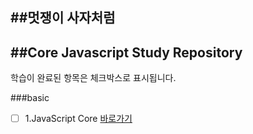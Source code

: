 ##멋쟁이 사자처럼
---
##Core Javascript Study Repository
---

학습이 완료된 항목은 체크박스로 표시됩니다.

###basic
- [ ] 1.JavaScript Core [바로가기](https://www.naver.com)


